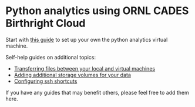 # Python analytics using ORNL CADES Birthright Cloud

Start with [this guide](python_analytics_server.md) to set up your own the python analytics virtual machine.

Self-help guides on additional topics:
* [Transferring files between your local and virtual machines](sftp.md)
* [Adding additional storage volumes for your data](mount_drive.md)
* [Configuring ssh shortcuts](ssh_alias.md)

If you have any guides that may benefit others, please feel free to add them here.
